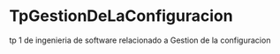 # TpGestionDeLaConfiguracion
tp 1 de ingenieria de software relacionado a Gestion de la configuracion
